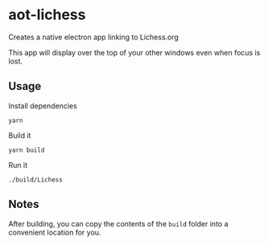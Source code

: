 # aot-lichess

Creates a native electron app linking to Lichess.org

This app will display over the top of your other windows even when focus is lost.

## Usage

Install dependencies

`yarn`

Build it

`yarn build`

Run it

`./build/Lichess`

## Notes

After building, you can copy the contents of the `build` folder into a convenient location for you.
